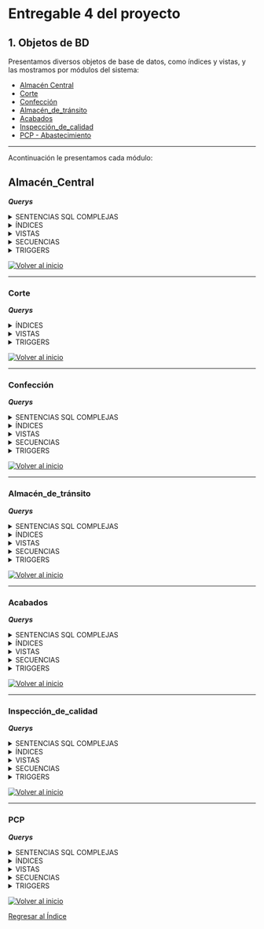 # Entregable 4 del proyecto
## 1. Objetos de BD
Presentamos diversos objetos de base de datos, como índices y vistas, y las mostramos por módulos del sistema:
- [Almacén Central](#almacén_central)
- [Corte](#corte)
- [Confección](#confección)
- [Almacén_de_tránsito](#almacén_de_tránsito)
- [Acabados](#acabados)
- [Inspección_de_calidad](#inspección_de_calidad)
- [PCP - Abastecimiento](#pcp)

---
Acontinuación le presentamos cada módulo:
## Almacén_Central


***Querys***
<details>
  <summary>SENTENCIAS SQL COMPLEJAS</summary>
  
```sql

```
</details>

<details>
  <summary>ÍNDICES</summary>
  
```sql

```
</details>

<details>
  <summary>VISTAS</summary>
  
```sql

```
</details>

<details>
  <summary>SECUENCIAS</summary>
  
```sql

```
</details>

<details>
  <summary>TRIGGERS</summary>
  
```sql

```
</details>

  [![Volver al inicio](https://img.shields.io/badge/Volver_al_inicio-blue)](#1-objetos-de-bd)
  
---
  
### Corte


***Querys***

<details>
  <summary>ÍNDICES</summary>
  
* **Índices:**
1. Consultar datos en actividad_diaria en los campos fecha_actividad, id_orden_producción

```sql
-- 
EXPLAIN ANALYZE
SELECT * FROM actividad_diaria
WHERE fecha_actividad = '2024-01-22'
  AND id_orden_producción = 1;

```
![](./pantallas/Corte/idx_actividad_fecha_orden1_antes.png)

```sql
-- Índice:

CREATE INDEX idx_actividad_fecha_orden1 ON actividad_diaria (fecha_actividad, id_orden_producción);
EXPLAIN ANALYZE
SELECT * FROM actividad_diaria
WHERE fecha_actividad = '2024-01-22'
  AND id_orden_producción = 1;

```
![](./pantallas/Corte/idx_actividad_fecha_orden1_despues.png)

----

2. Índice en lote en los campos de id_estado, fecha_creacion
```sql
EXPLAIN ANALYZE
SELECT * FROM lote
WHERE id_estado = 9
  AND fecha_creacion >= '2024-01-01';

```
![select2](./pantallas/Corte/idx_lote_estado_fecha_creacion1_antes.png)

```sql
CREATE INDEX idx_lote_estado_fecha_creacion1 ON lote (id_estado, fecha_creacion);
EXPLAIN ANALYZE
SELECT * FROM lote
WHERE id_estado = 9
  AND fecha_creacion >= '2024-01-01';


```
![select2a](./pantallas/Corte/idx_lote_estado_fecha_creacion1_despues.png)


</details>

<details>
  <summary>VISTAS</summary>
  
```sql
-- ========= VISTAS =========
-- 1 muestra detalles completos de las máquinas incluyendo su estado.

CREATE VIEW vista_maquinas AS
SELECT m.id_maquina, m.capacidad_total, e.nombre AS estado
FROM maquina m
JOIN estado e ON m.id_estado = e.id_estado;

-- Supongamos que deseas obtener todos los detalles de las máquinas en estado 'Disponible'
SELECT * FROM vista_maquinas
WHERE estado = 'Disponible';


--2 muestra las actividades diarias junto con las máquinas utilizadas y detalles de las órdenes de producción.

CREATE VIEW vista_actividades_diarias AS
SELECT ad.id_actividad, ad.fecha_actividad, op.id_orden_producción, ma.id_maquina, ma.cantidad_hecha
FROM actividad_diaria ad
JOIN orden_producción op ON ad.id_orden_producción = op.id_orden_producción
JOIN maquina_actividad ma ON ad.id_actividad = ma.id_actividad;

-- Obtener las actividades diarias realizadas en una fecha específica junto con las máquinas utilizadas y la orden de producción asociada
SELECT * FROM vista_actividades_diarias
WHERE fecha_actividad = '2024-06-22';

-- 3 muestra detalles completos de las órdenes de producción incluyendo el estado y las dimensiones asociadas.

CREATE VIEW vista_ordenes_produccion AS
SELECT op.id_orden_producción, op.fecha_inicio, op.fecha_fin, op.cantidad, e.nombre AS estado, a.nombre AS area, op.fecha_creacion
FROM orden_producción op
JOIN estado e ON op.id_estado = e.id_estado
JOIN area a ON op.id_area = a.id_area;

-- Obtener todas las órdenes de producción que están en estado 'En Proceso':
SELECT * FROM vista_ordenes_produccion
WHERE estado = 'En Proceso';

```
</details>

<details>
  <summary>TRIGGERS</summary>
  
```sql
-- ========= TRIGGERS =========
-- Verificar si la cantidad utilizada en una actividad diaria no supera la capacidad total de la máquina asignada.

CREATE OR REPLACE FUNCTION verificar_capacidad_maquina()
RETURNS TRIGGER AS $$
DECLARE
    capacidad_maquina INT;
BEGIN
    -- Obtener la capacidad total de la máquina
    SELECT capacidad_total INTO capacidad_maquina
    FROM maquina
    WHERE id_maquina = NEW.id_maquina;
    
    -- Verificar si la cantidad utilizada supera la capacidad de la máquina
    IF NEW.cantidad_hecha > capacidad_maquina THEN
        RAISE EXCEPTION 'La cantidad utilizada (%s) excede la capacidad de la máquina (%s)', NEW.cantidad_hecha, capacidad_maquina;
    END IF;
    
    RETURN NEW;
END;
$$ LANGUAGE plpgsql;

```
</details>

  [![Volver al inicio](https://img.shields.io/badge/Volver_al_inicio-blue)](#1-objetos-de-bd)
  
---
 
### Confección
***Querys***
<details>
  <summary>SENTENCIAS SQL COMPLEJAS</summary>
  
```sql

```
</details>

<details>
  <summary>ÍNDICES</summary>
  
```sql

```
</details>

<details>
  <summary>VISTAS</summary>
  
```sql
-- Crear vista de ordenes de confección
	DROP VIEW IF EXISTS vista_op_confección;
	CREATE VIEW vista_op_confección AS
				SELECT op.id_orden_producción, op.fecha_inicio, op.fecha_fin, e.nombre AS estado
				FROM orden_producción op
				INNER JOIN dimension_confeccion dc ON dc.id_dim_confeccion = op.id_dim_confeccion
				INNER JOIN estado e ON e.id_estado = op.id_estado
				WHERE e.nombre <> 'Completado' AND e.nombre <> 'Cancelado'
				ORDER BY op.fecha_inicio DESC, op.fecha_fin DESC;

	-- Crear vista descripción de orden de confección
	DROP VIEW IF EXISTS vista_op_conf_descripción;
	CREATE VIEW vista_op_conf_descripción AS
		SELECT	op.id_orden_producción, op.fecha_inicio, op.fecha_fin, e.nombre AS estado,
				tp.nombre AS prenda, ep.nombre AS estilo,
				tl.nombre AS talla, gn.nombre AS genero,
				gc.medida_pecho, gc.medida_cintura, gc.medida_cadera,
			    gc.medida_hombro, gc.medida_longitud, gc.medida_manga, gc.medida_muslo
		FROM dimension_confeccion dc
		INNER JOIN tipo_prenda tp ON tp.id_tipo_prenda = dc.id_tipo_prenda
		INNER JOIN estilo_prenda ep ON ep.id_estilo_prenda = dc.id_estilo_prenda
		INNER JOIN talla tl ON tl.id_talla = dc.id_talla
		INNER JOIN genero gn ON gn.id_genero = dc.id_genero
		INNER JOIN guia_confeccion gc ON gc.id_guia_confeccion = dc.id_guia_confeccion
		INNER JOIN orden_producción op ON op.id_dim_confeccion = dc.id_dim_confeccion
		INNER JOIN estado e ON e.id_estado = op.id_estado;

	-- Crear vista de empleados de confección
	DROP VIEW IF EXISTS vista_emp_confección;
	CREATE VIEW vista_emp_confección AS
		SELECT e.id_empleado, e.nombre, e.primer_apellido, e.segundo_apellido
		FROM empleado e
		INNER JOIN area a ON a.id_area = e.id_area
		INNER JOIN cargo ca ON ca.id_cargo = e.id_cargo
		WHERE a.nombre = 'Confección' AND ca.nombre = 'Costurero';

	-- Crear vista de ordenes asignadas al empleado de confección
	DROP VIEW IF EXISTS vista_op_emp_conf;
	CREATE VIEW vista_op_emp_conf AS
		SELECT op.id_orden_producción, ea.id_empleado, ad.fecha_actividad
		FROM orden_producción op
		INNER JOIN actividad_diaria ad ON ad.id_orden_producción = op.id_orden_producción
		INNER JOIN empleado_actividad ea ON ea.id_actividad = ad.id_actividad;

	-- Crear vista de empleados con ordenes de confección
	DROP VIEW IF EXISTS vista_emp_ops_confección;
	CREATE VIEW vista_emp_ops_confección AS
		SELECT e.id_empleado, e.nombre, e.primer_apellido, e.segundo_apellido,
			   ad.id_actividad, ad.fecha_actividad, op.id_orden_producción
		FROM empleado e
		INNER JOIN empleado_actividad ea ON ea.id_empleado = e.id_empleado
		INNER JOIN actividad_diaria ad ON ad.id_actividad = ea.id_actividad
		INNER JOIN orden_producción op ON op.id_orden_producción = ad.id_orden_producción
		INNER JOIN area a ON a.id_area = op.id_area
		WHERE a.nombre = 'Confección';

	-- Crear vista de lotes de corte que se puede usar
	DROP VIEW IF EXISTS vista_lote_corte_emp;
	CREATE VIEW vista_lote_corte_emp AS
		SELECT	l.id_lote, op.id_orden_producción
		FROM lote l
		INNER JOIN dimension_corte dct ON dct.id_dim_corte = l.id_dim_corte
		INNER JOIN dim_confeccion_detalle dcd ON dcd.id_dim_corte = dct.id_dim_corte
		INNER JOIN dimension_confeccion dc ON dc.id_dim_confeccion = dcd.id_dim_confeccion
		INNER JOIN orden_producción op ON op.id_dim_confeccion = dc.id_dim_confeccion
		INNER JOIN estado e ON e.id_estado = l.id_estado
		WHERE e.nombre = 'Disponible';
```
</details>

<details>
  <summary>SECUENCIAS</summary>
  
```sql

```
</details>

<details>
  <summary>TRIGGERS</summary>
  
```sql

```
</details>

  [![Volver al inicio](https://img.shields.io/badge/Volver_al_inicio-blue)](#1-objetos-de-bd)

  
---
 
### Almacén_de_tránsito

***Querys***
<details>
  <summary>SENTENCIAS SQL COMPLEJAS</summary>
  
```sql

```
</details>

<details>
  <summary>ÍNDICES</summary>
  
```sql

```
</details>

<details>
  <summary>VISTAS</summary>
  
```sql

```
</details>

<details>
  <summary>SECUENCIAS</summary>
  
```sql

```
</details>

<details>
  <summary>TRIGGERS</summary>
  
```sql

```
</details>

[![Volver al inicio](https://img.shields.io/badge/Volver_al_inicio-blue)](#1-objetos-de-bd)
  
---
 
  
### Acabados

***Querys***

<details>
  <summary>SENTENCIAS SQL COMPLEJAS</summary>
  
* Consulta: Reporte entre dos fechas
```python
class ReporteAcabadosView(View):
    def get(self, request):
        fecha_inicio = request.GET.get('fecha_inicio')
        fecha_fin = request.GET.get('fecha_fin')

        query = """
        SELECT DISTINCT e.id_empleado, e.nombre, e.primer_apellido,
                        e.segundo_apellido, e.id_correo, e.dni, e.id_cargo,
                        caja_prenda.id_caja, caja_prenda.fecha_creacion,
                        tipo_prenda.nombre 
        FROM empleado e
        JOIN prenda ON e.id_empleado = prenda.id_empleado
        JOIN caja_prenda ON prenda.id_caja = caja_prenda.id_caja
        JOIN dimension_prenda ON caja_prenda.id_dim_prenda = dimension_prenda.id_dim_prenda
        JOIN dimension_confeccion ON dimension_prenda.id_dim_confeccion = dimension_confeccion.id_dim_confeccion
        JOIN guia_confeccion ON dimension_confeccion.id_guia_confeccion = guia_confeccion.id_guia_confeccion
        JOIN tipo_prenda ON dimension_confeccion.id_tipo_prenda = tipo_prenda.id_tipo_prenda
        WHERE id_area=5 AND id_cargo=2
        AND caja_prenda.fecha_creacion BETWEEN %s AND %s
        """

        with connection.cursor() as cursor:
            cursor.execute(query, [fecha_inicio, fecha_fin])
            rows = cursor.fetchall()

        resultados = [
            {
                "id_empleado": row[0],
                "nombre": row[1],
                "primer_apellido": row[2],
                "segundo_apellido": row[3],
                "id_correo": row[4],
                "dni": row[5],
                "id_cargo": row[6],
                "id_caja": row[7],
                "fecha_creacion": row[8],
                "tipo_prenda": row[9],
            }
            for row in rows
        ]

        return JsonResponse(resultados, safe=False)
```


</details>


<details>
  <summary>ÍNDICES</summary>

* **Índices:**
1. Consultar datos de empleado del área acabados

```sql
-- 
explain analyze
select * from empleado e 
where id_area =5;
```
![select1](./pantallas/1-ind-1a.png)

```sql
-- Índice:

CREATE INDEX EMPL_ACABADO ON empleado(nombre, primer_apellido, id_area)

EXPLAIN ANALYZE
SELECT * FROM EMPL_ACABADO
WHERE id_area=5;
```
![select1a](./pantallas/1-ind-1b.png)

----

2. Prendas: Consultar la relación de prendas de la caja 200 (12692 registros)
```sql
explain analyze
select * from prenda
where id_caja=200;
```
![select2](./pantallas/2-ind-2a.png)

```sql
CREATE INDEX PRENDA_CAJA ON prenda(id_caja)

EXPLAIN ANALYZE
select * from prenda
where id_caja=200;


```
![select2a](./pantallas/2-ind-2b.png)

</details>

<details>
  <summary>VISTAS</summary>
* Vistas
-- 1. CARGAR LOTES: lotes 200 entrantes al área de acabados, en carga de página.
  
```sql
explain analyze
SELECT le.id_entrada ,le.fecha_entrada,l.id_tipo_lote,l.cantidad, dc.id_dim_confeccion,dc.id_guia_confeccion
FROM lote_entrada le
JOIN lote l on le.id_lote = l.id_lote
join dimension_confeccion dc on l.id_dim_confeccion = dc.id_dim_confeccion
LIMIT 200;
```
![select3a](./pantallas/3-ind-2.png)

```sql

create view entrante_aca as 
SELECT le.id_entrada ,le.fecha_entrada,l.id_tipo_lote,l.cantidad, dc.id_dim_confeccion,dc.id_guia_confeccion
FROM lote_entrada le
JOIN lote l on le.id_lote = l.id_lote
join dimension_confeccion dc on l.id_dim_confeccion = dc.id_dim_confeccion
LIMIT 200;

--  BUSCAR
select * from entrante_aca
where id_entrada='101';
```
![select3a](./pantallas/3-ind-2.png)

----

***VIEW - Detalle caja***

```sql
-- Consulta:
SELECT 
    cp.id_caja::text AS id_caja,
    cp.cantidad, 
    gconf.id_guia_confeccion::text AS id_guia,
    tp.nombre AS tipo_prenda, 
    ep.nombre AS estilo_prenda, 
    t.nombre AS talla, 
    g.nombre AS genero,
    COALESCE(gconf.medida_longitud::text, ' ') AS ml,
    COALESCE(gconf.medida_hombro::text, ' ') AS mh,
    COALESCE(gconf.medida_pecho::text, ' ') AS mp,
    COALESCE(gconf.medida_manga::text, ' ') AS mm,
    COALESCE(gconf.medida_cintura::text, ' ') AS mc,
    COALESCE(gconf.medida_cadera::text, ' ') AS mca,
    COALESCE(gconf.medida_muslo::text, ' ') AS mmu
FROM 
    dimension_confeccion dc
JOIN 
    guia_confeccion gconf ON dc.id_guia_confeccion = gconf.id_guia_confeccion
JOIN 
    tipo_prenda tp ON dc.id_tipo_prenda = tp.id_tipo_prenda
JOIN 
    estilo_prenda ep ON dc.id_estilo_prenda = ep.id_estilo_prenda
JOIN 
    talla t ON dc.id_talla = t.id_talla
JOIN 
    genero g ON dc.id_genero = g.id_genero
JOIN 
    dimension_prenda dp ON dc.id_dim_confeccion = dp.id_dim_confeccion 
JOIN 
    caja_prenda cp ON dp.id_dim_prenda = cp.id_dim_prenda
JOIN 
    prenda p ON cp.id_caja = p.id_caja
where  cp.id_caja='101';
```
![select4a](./pantallas/4-vis-1.png)
![select4a1](./pantallas/4-vis-1a.png)

```sql

CREATE VIEW vista_datos_confeccion AS
SELECT 
    cp.id_caja::text AS id_caja,
    cp.cantidad, 
    gconf.id_guia_confeccion::text AS id_guia,
    tp.nombre AS tipo_prenda, 
    ep.nombre AS estilo_prenda, 
    t.nombre AS talla, 
    g.nombre AS genero,
    COALESCE(gconf.medida_longitud::text, ' ') AS ml,
    COALESCE(gconf.medida_hombro::text, ' ') AS mh,
    COALESCE(gconf.medida_pecho::text, ' ') AS mp,
    COALESCE(gconf.medida_manga::text, ' ') AS mm,
    COALESCE(gconf.medida_cintura::text, ' ') AS mc,
    COALESCE(gconf.medida_cadera::text, ' ') AS mca,
    COALESCE(gconf.medida_muslo::text, ' ') AS mmu
FROM 
    dimension_confeccion dc
JOIN 
    guia_confeccion gconf ON dc.id_guia_confeccion = gconf.id_guia_confeccion
JOIN 
    tipo_prenda tp ON dc.id_tipo_prenda = tp.id_tipo_prenda
JOIN 
    estilo_prenda ep ON dc.id_estilo_prenda = ep.id_estilo_prenda
JOIN 
    talla t ON dc.id_talla = t.id_talla
JOIN 
    genero g ON dc.id_genero = g.id_genero
JOIN 
    dimension_prenda dp ON dc.id_dim_confeccion = dp.id_dim_confeccion 
JOIN 
    caja_prenda cp ON dp.id_dim_prenda = cp.id_dim_prenda
JOIN 
    prenda p ON cp.id_caja = p.id_caja;

-- ====== VISTAS: ==============
-- Caja 101
select * from vista_datos_confeccion
where id_caja =' 101';

```
![select4a](./pantallas/4-vis-2.png)
![select4a1](./pantallas/4-vis-2a.png)

</details>

<details>
  <summary>SECUENCIAS</summary>
  
```sql
-- ========= SECUENCIAS ==========
-- Seriales:
-- Trabajando con secuencias en tablas del Modelo ER que intervienen en el módulo de acabados.

CREATE TABLE direccion
(
  id_direccion SERIAL,
  descripcion VARCHAR(100) NOT NULL,
  PRIMARY KEY (id_direccion)
);

CREATE TABLE correo
(
  id_correo SERIAL,
  direccion_correo VARCHAR(100) NOT NULL,
  PRIMARY KEY (id_correo)
);

CREATE TABLE telefono
(
  id_telefono SERIAL,
  numero VARCHAR(30) NOT NULL,
  PRIMARY KEY (id_telefono),
  UNIQUE (numero)
);

CREATE TABLE cargo
(
  id_cargo SERIAL,
  nombre VARCHAR(15) NOT NULL,
  PRIMARY KEY (id_cargo),
  UNIQUE (nombre)
);

CREATE TABLE estado
(
  id_estado SERIAL,
  nombre VARCHAR(20) NOT NULL,
  PRIMARY KEY (id_estado),
  UNIQUE (nombre)
);
CREATE TABLE guia_confeccion
(
  id_guia_confeccion SERIAL,
  medida_pecho NUMERIC(4,2),
  medida_cintura NUMERIC(4,2),
  medida_cadera NUMERIC(4,2),
  medida_hombro NUMERIC(4,2),
  medida_longitud NUMERIC(4,2),
  medida_manga NUMERIC(4,2),
  medida_muslo NUMERIC(4,2),
  PRIMARY KEY (id_guia_confeccion)
);

CREATE TABLE tipo_prenda
(
  id_tipo_prenda SERIAL,
  nombre VARCHAR(10) NOT NULL,
  PRIMARY KEY (id_tipo_prenda),
  UNIQUE (nombre)
);

CREATE TABLE estilo_prenda
(
  id_estilo_prenda SERIAL,
  nombre VARCHAR(10) NOT NULL,
  PRIMARY KEY (id_estilo_prenda),
  UNIQUE (nombre)
);

CREATE TABLE talla
(
  id_talla SERIAL,
  nombre VARCHAR(4) NOT NULL,
  PRIMARY KEY (id_talla),
  UNIQUE (nombre)
);

CREATE TABLE genero
(
  id_genero SERIAL,
  nombre VARCHAR(10) NOT NULL,
  PRIMARY KEY (id_genero),
  UNIQUE (nombre)
);

CREATE TABLE acabado
(
  id_acabado SERIAL,
  nombre VARCHAR(10) NOT NULL,
  PRIMARY KEY (id_acabado),
  UNIQUE (nombre)
);

CREATE TABLE area
(
  id_area SERIAL,
  nombre VARCHAR(20) NOT NULL,
  PRIMARY KEY (id_area),
  UNIQUE (nombre)
);
CREATE TABLE dimension_confeccion
(
  id_dim_confeccion SERIAL,
  id_tipo_prenda INT NOT NULL,
  id_estilo_prenda INT NOT NULL,
  id_guia_confeccion INT NOT NULL,
  id_talla INT NOT NULL,
  id_genero INT NOT NULL,
  PRIMARY KEY (id_dim_confeccion),
  FOREIGN KEY (id_tipo_prenda) REFERENCES tipo_prenda(id_tipo_prenda),
  FOREIGN KEY (id_estilo_prenda) REFERENCES estilo_prenda(id_estilo_prenda),
  FOREIGN KEY (id_guia_confeccion) REFERENCES guia_confeccion(id_guia_confeccion),
  FOREIGN KEY (id_talla) REFERENCES talla(id_talla),
  FOREIGN KEY (id_genero) REFERENCES genero(id_genero)
);
CREATE TABLE lote
(
  id_lote SERIAL,
  cantidad INT NOT NULL,
  id_estado INT NOT NULL,
  id_tipo_lote INT NOT NULL,
  id_dim_corte INT,
  id_dim_confeccion INT,
  id_dim_materia_prima INT,
  id_actividad INT,
  fecha_creacion TIMESTAMP NOT NULL,
  PRIMARY KEY (id_lote),
  FOREIGN KEY (id_estado) REFERENCES estado(id_estado),
  FOREIGN KEY (id_tipo_lote) REFERENCES tipo_lote(id_tipo_lote),
  FOREIGN KEY (id_dim_corte) REFERENCES dimension_corte(id_dim_corte),
  FOREIGN KEY (id_dim_confeccion) REFERENCES dimension_confeccion(id_dim_confeccion),
  FOREIGN KEY (id_dim_materia_prima) REFERENCES dimension_materia_prima(id_dim_materia_prima),
  FOREIGN KEY (id_actividad) REFERENCES actividad_diaria(id_actividad)
);
CREATE TABLE caja_prenda
(
  id_caja SERIAL,
  cantidad INT NOT NULL,
  fecha_creacion TIMESTAMP NOT NULL,
  id_estado INT NOT NULL,
  id_dim_prenda INT NOT NULL,
  id_actividad INT NOT NULL,
  PRIMARY KEY (id_caja),
  FOREIGN KEY (id_estado) REFERENCES estado(id_estado),
  FOREIGN KEY (id_dim_prenda) REFERENCES dimension_prenda(id_dim_prenda),
  FOREIGN KEY (id_actividad) REFERENCES actividad_diaria(id_actividad)
);
```
</details>

<details>
  <summary>TRIGGERS</summary>
  
```sql
-- ========= TRIGGERS =========
-- 1. CAJA SALIDA
-- A) Creando una función que lance una exception si queremos asignar una caja de salida después de 9pm.
CREATE OR REPLACE FUNCTION VALIDAR_HORARIO_CAJA_ACAB_SALIDA()
RETURNS TRIGGER
LANGUAGE PLPGSQL AS $$
BEGIN
IF TO_CHAR(CURRENT_DATE, 'd') IN ('1') -- Para domingos
OR
-- Horario fuera de trabajo de acabado u oficina
TO_CHAR(now(),'hh24:mi') NOT BETWEEN '07:00' AND '21:00'
THEN
RAISE EXCEPTION 'No está permitido asignar caja de salida. Comunìquese con Administricación o su sipervisor inmediato';
END IF;
RETURN NULL;
END $$;

-- B) TRIGGER
-- Creando trigger para ejecutar antes de un INSERT de la tabla caja_salida
CREATE TRIGGER ADVER_CAJA_SALIDA
BEFORE INSERT ON EMPLOYEES
EXECUTE PROCEDURE VALIDAR_HORARIO_CAJA_ACAB_SALIDA();


```
</details>

  [![Volver al inicio](https://img.shields.io/badge/Volver_al_inicio-blue)](#1-objetos-de-bd)


  
---
 


### Inspección_de_calidad


***Querys***
<details>
  <summary>SENTENCIAS SQL COMPLEJAS</summary>
  
```sql
Ver una inspeccion de calidad por orden de produccion y actualizar datos si se requiere
class InspeccionesAPIView(APIView):

    def get(self, request, *args, **kwargs):
        id_orden_produccion = request.query_params.get('id_orden_produccion', None)
        query = """
            SELECT
                OP.ID_ORDEN_PRODUCCION,
                I.ID_INSPECCION,
                I.ID_LOTE,
                I.FECHA_INSPECCION,
                I.CANTIDAD_DEFECTUOSOS,
                I.ID_AQL_CODIGO,
                AN.NOMBRE,
                AS.NIVEL_SIGNIFICANCIA,
                E.NOMBRE,
                R.NOMBRE
            FROM INSPECCION_CALIDAD I
            JOIN LOTE LT ON I.ID_LOTE = LT.ID_LOTE
            JOIN ACTIVIDAD_DIARIA AD ON LT.ID_ACTIVIDAD = AD.ID_ACTIVIDAD
            JOIN ORDEN_PRODUCCION OP ON AD.ID_ORDEN_PRODUCCION = OP.ID_ORDEN_PRODUCCION
            JOIN AQL_NIVEL AN ON AN.ID_AQL_NIVEL = I.ID_AQL_NIVEL
            JOIN AQL_NIVEL_SIGNIFICANCIA AS ON AS.ID_NIVEL_SIGNIFICANCIA = I.ID_NIVEL_SIGNIFICANCIA
            JOIN ESTADO E ON E.ID_ESTADO = I.ID_ESTADO
            JOIN RESULTADO R ON R.ID_RESULTADO = I.ID_RESULTADO
            JOIN AQL_RESULTADO_RANGO ARS ON ARS.ID_AQL_CODIGO = I.ID_AQL_CODIGO
        """
        if id_orden_produccion:
            query += " WHERE OP.ID_ORDEN_PRODUCCION = %s"
            query_params = [id_orden_produccion]
        else:
            query_params = []

        query += " ORDER BY OP.ID_ORDEN_PRODUCCION DESC"

        with connection.cursor() as cursor:
            cursor.execute(query, query_params)
            rows = cursor.fetchall()
            columns = [col[0] for col in cursor.description]
            results = [dict(zip(columns, row)) for row in rows]

        return JsonResponse(results, safe=False)

    @method_decorator(csrf_exempt)
    def post(self, request, *args, **kwargs):
        data = request.data
        id_inspeccion = data.get('id_inspeccion')
        cantidad_defectuosos = data.get('cantidad_defectuosos')

        if not id_inspeccion or cantidad_defectuosos is None:
            return Response({"error": "Datos incompletos"}, status=status.HTTP_400_BAD_REQUEST)

        with connection.cursor() as cursor:
            cursor.execute("""
                SELECT ARS.MAX_ACEPTACION
                FROM INSPECCION_CALIDAD I
                JOIN AQL_RESULTADO_RANGO ARS ON ARS.ID_AQL_CODIGO = I.ID_AQL_CODIGO
                WHERE I.ID_INSPECCION = %s
            """, [id_inspeccion])
            max_aceptacion = cursor.fetchone()[0]

            id_resultado = 0 if cantidad_defectuosos < max_aceptacion else 1

            cursor.execute("""
                UPDATE INSPECCION_CALIDAD
                SET CANTIDAD_DEFECTUOSOS = %s, ID_ESTADO = 1, ID_RESULTADO = %s
                WHERE ID_INSPECCION = %s
            """, [cantidad_defectuosos, id_resultado, id_inspeccion])

        return Response({"message": "Inspección actualizada correctamente"}, status=status.HTTP_200_OK)
```
```sql
Ver todas las inspecciones de calidad
class TodasInspeccionesAPIView(APIView):

    def get(self, request, *args, **kwargs):
        query = "SELECT * FROM vista_inspecciones_calidad ORDER BY ID_ORDEN_PRODUCCION DESC"
        
        with connection.cursor() as cursor:
            cursor.execute(query)
            rows = cursor.fetchall()
            columns = [col[0] for col in cursor.description]
            results = [dict(zip(columns, row)) for row in rows]

        return JsonResponse(results, safe=False)
```
</details>

<details>
  <summary>ÍNDICES</summary>
  
```sql

```
</details>

<details>
  <summary>VISTAS</summary>
  
```sql
Vista para todas las inspecciones de calidad
CREATE VIEW vista_inspecciones_calidad AS
SELECT
    OP.ID_ORDEN_PRODUCCION,
    I.ID_INSPECCION,
    I.ID_LOTE,
    I.FECHA_INSPECCION,
    I.CANTIDAD_DEFECTUOSOS,
    I.ID_AQL_CODIGO,
    AN.NOMBRE AS AQL_NIVEL,
    AS.NIVEL_SIGNIFICANCIA,
    E.NOMBRE AS ESTADO,
    R.NOMBRE AS RESULTADO
FROM INSPECCION_CALIDAD I
JOIN LOTE LT ON I.ID_LOTE = LT.ID_LOTE
JOIN ACTIVIDAD_DIARIA AD ON LT.ID_ACTIVIDAD = AD.ID_ACTIVIDAD
JOIN ORDEN_PRODUCCION OP ON AD.ID_ORDEN_PRODUCCION = OP.ID_ORDEN_PRODUCCION
JOIN AQL_NIVEL AN ON AN.ID_AQL_NIVEL = I.ID_AQL_NIVEL
JOIN AQL_NIVEL_SIGNIFICANCIA AS ON AS.ID_NIVEL_SIGNIFICANCIA = I.ID_NIVEL_SIGNIFICANCIA
JOIN ESTADO E ON E.ID_ESTADO = I.ID_ESTADO
JOIN RESULTADO R ON R.ID_RESULTADO = I.ID_RESULTADO
JOIN AQL_RESULTADO_RANGO ARS ON ARS.ID_AQL_CODIGO = I.ID_AQL_CODIGO
ORDER BY OP.ID_ORDEN_PRODUCCION DESC;
```
</details>

<details>
  <summary>SECUENCIAS</summary>
  
```sql
CREATE TABLE inspeccion_calidad
(
  id_inspeccion SERIAL,
  fecha_inspeccion TIMESTAMP NOT NULL,
  id_estado INT NOT NULL,
  cantidad_defectuosos INT,
  id_lote INT NOT NULL,
  id_aql_lote_rango INT NOT NULL,
  id_aql_nivel INT NOT NULL,
  id_aql_codigo CHAR(1) NOT NULL,
  id_aql_significancia INT NOT NULL,
  id_descripcion INT,
  id_resultado INT,
  PRIMARY KEY (id_inspeccion),
  FOREIGN KEY (id_estado) REFERENCES estado(id_estado),
  FOREIGN KEY (id_lote) REFERENCES lote(id_lote),
  FOREIGN KEY (id_aql_lote_rango, id_aql_nivel) REFERENCES aql_muestra(id_aql_lote_rango, id_aql_nivel),
  FOREIGN KEY (id_aql_codigo, id_aql_significancia) REFERENCES aql_resultado_rango(id_aql_codigo, id_aql_significancia),
  FOREIGN KEY (id_descripcion) REFERENCES inspeccion_descripcion(id_descripcion),
  FOREIGN KEY (id_resultado) REFERENCES resultado(id_resultado)
);

CREATE TABLE aql_nivel
(
  id_aql_nivel SERIAL,
  nombre CHAR(2) NOT NULL,
  PRIMARY KEY (id_aql_nivel),
  UNIQUE (nombre)
);

CREATE TABLE aql_lote_rango
(
  id_aql_lote_rango SERIAL,
  min_lote INT NOT NULL,
  max_lote INT NOT NULL,
  PRIMARY KEY (id_aql_lote_rango)
);

CREATE TABLE aql_codigo
(
  id_aql_codigo CHAR(1),
  tamaño_muestra INT NOT NULL,
  PRIMARY KEY (id_aql_codigo),
  UNIQUE (tamaño_muestra)
);

CREATE TABLE aql_significancia
(
  id_aql_significancia SERIAL,
  nivel_significancia NUMERIC(4,3) NOT NULL,
  PRIMARY KEY (id_aql_significancia),
  UNIQUE (nivel_significancia)
);

CREATE TABLE aql_muestra
(
  id_aql_nivel INT,
  id_aql_lote_rango INT,
  id_aql_codigo CHAR(1) NOT NULL,
  PRIMARY KEY (id_aql_nivel, id_aql_lote_rango),
  FOREIGN KEY (id_aql_codigo) REFERENCES aql_codigo(id_aql_codigo),
  FOREIGN KEY (id_aql_lote_rango) REFERENCES aql_lote_rango(id_aql_lote_rango),
  FOREIGN KEY (id_aql_nivel) REFERENCES aql_nivel(id_aql_nivel)
);

CREATE TABLE aql_resultado_rango
(
  id_aql_codigo CHAR(1),
  id_aql_significancia INT,
  max_aceptacion INT NOT NULL,
  min_rechazo INT NOT NULL,
  PRIMARY KEY (id_aql_codigo, id_aql_significancia),
  FOREIGN KEY (id_aql_codigo) REFERENCES aql_codigo(id_aql_codigo),
  FOREIGN KEY (id_aql_significancia) REFERENCES aql_significancia(id_aql_significancia)
);
```
</details>

<details>
  <summary>TRIGGERS</summary>
  
```sql

```
</details>

  [![Volver al inicio](https://img.shields.io/badge/Volver_al_inicio-blue)](#1-objetos-de-bd)
  
---
 
  
### PCP


***Querys***
<details>
  <summary>SENTENCIAS SQL COMPLEJAS</summary>
  
```sql

```
</details>

<details>
  <summary>ÍNDICES</summary>
  
```sql

```
</details>

<details>
  <summary>VISTAS</summary>
  
```sql

```
</details>

<details>
  <summary>SECUENCIAS</summary>
  
```sql

```
</details>

<details>
  <summary>TRIGGERS</summary>
  
```sql

```
</details>

  [![Volver al inicio](https://img.shields.io/badge/Volver_al_inicio-blue)](#1-objetos-de-bd)


[Regresar al Índice](./indice.md)

